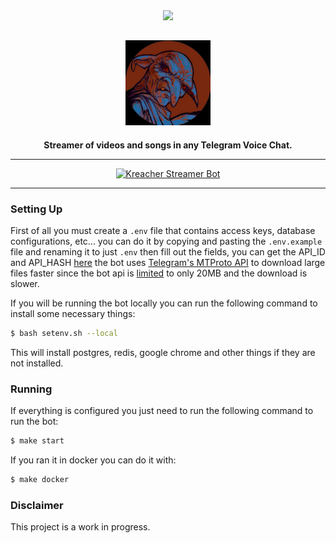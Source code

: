 <div align="center">
<img src="https://static.scarf.sh/a.png?x-pxid=cf317fe7-2188-4721-bc01-124bb5d5dbb2" />

## <img src="https://github.com/SantiiRepair/kreacher-bot/blob/main/.github/images/kreacher-srd.png?raw=true" height="136"/>


**Streamer of videos and songs in any Telegram Voice Chat.**

______________________________________________________________________

[![Kreacher Streamer Bot](https://img.shields.io/badge/bot-grey?logo=telegram&logoColor=%20%230088cc&label=telegram&labelColor=blue&color=grey)](https://t.me/KreacherStreamerBot)

</div>

______________________________________________________________________

### Setting Up
First of all you must create a `.env` file that contains access keys, database configurations, etc... you can do it by copying and pasting the `.env.example` file and renaming it to just `.env` then fill out the fields, you can get the API_ID and API_HASH [here](https://my.telegram.org/) the bot uses [Telegram's MTProto API](https://core.telegram.org/mtproto) to download large files faster since the bot api is [limited](https://core.telegram.org/bots/faq#how-do-i-download-files) to only 20MB and the download is slower.

If you will be running the bot locally you can run the following command to install some necessary things:

```sh
$ bash setenv.sh --local
```

This will install postgres, redis, google chrome and other things if they are not installed.

### Running
If everything is configured you just need to run the following command to run the bot:

```sh
$ make start
```

If you ran it in docker you can do it with:

```sh
$ make docker
```

### Disclaimer
This project is a work in progress.
